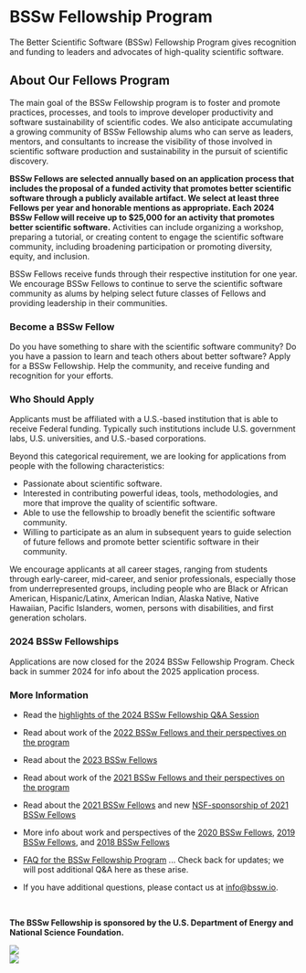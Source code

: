 # BSSw Fellowship Program

The Better Scientific Software (BSSw) Fellowship Program gives recognition and funding to leaders and advocates of high-quality scientific software.

## About Our Fellows Program

The main goal of the BSSw Fellowship program is to foster and promote practices, processes, and tools to improve developer productivity and software sustainability of scientific codes.  We also anticipate accumulating a growing community of BSSw Fellowship alums who can serve as leaders, mentors, and consultants to increase the visibility of those involved in scientific software production and sustainability in the pursuit of scientific discovery.

**BSSw Fellows are selected annually based on an application process that includes the proposal of a funded activity that promotes better scientific software through a publicly available artifact.  We select at least three Fellows per year and honorable mentions as appropriate.  Each 2024 BSSw Fellow will receive up to $25,000 for an activity that promotes better scientific software.**
Activities can include organizing a workshop, preparing a tutorial, or creating content to engage the scientific software community, including broadening participation or promoting diversity, equity, and inclusion.

BSSw Fellows receive funds through their respective institution for one year.  We encourage BSSw Fellows to continue to serve the scientific software community as alums by helping select future classes of Fellows and providing leadership in their communities.

### Become a BSSw Fellow

Do you have something to share with the scientific software community?  Do you have a passion to learn and teach others about better software?  Apply for a BSSw Fellowship.  Help the community, and receive funding and recognition for your efforts.

### Who Should Apply

Applicants must be affiliated with a U.S.-based institution that is able to receive Federal funding.  Typically such institutions include U.S. government labs, U.S. universities, and U.S.-based corporations.

Beyond this categorical requirement, we are looking for applications from people with the following characteristics:
- Passionate about scientific software.
- Interested in contributing powerful ideas, tools, methodologies, and more that improve the quality of scientific software.
- Able to use the fellowship to broadly benefit the scientific software community.
- Willing to participate as an alum in subsequent years to guide selection of future fellows and promote better scientific software in their community.

We encourage applicants at all career stages, ranging from students through early-career, mid-career, and senior professionals, especially those from underrepresented groups, including people who are Black or African American, Hispanic/Latinx, American Indian, Alaska Native, Native Hawaiian, Pacific Islanders, women, persons with disabilities, and first generation scholars.

### 2024 BSSw Fellowships

<!-- [2024 BSSw Fellowship Application Form](https://forms.gle/14X8uWY6asoEPD828) - Submissions Open! -->

<!-- Applications will open on August 15, 2022 for the 2024 BSSw Fellowship Program. Check back for info about the application process or [subscribe to our mailing list](https://bssw.io/pages/receive-our-email-digest) to receive details.-->

Applications are now closed for the 2024 BSSw Fellowship Program. Check back in summer 2024 for info about the 2025 application process.


### More Information

- Read the [highlights of the 2024 BSSw Fellowship Q&A Session](https://bssw.io/blog_posts/highlighted-topics-from-bssw-fellowship-q-a-session)
- Read about work of the [2022 BSSw Fellows and their perspectives on the program](https://bssw.io/blog_posts/2022-bssw-fellows-projects-and-perspectives)
- Read about the [2023 BSSw Fellows](https://bssw.io/blog_posts/introducing-the-2023-bssw-fellows)
- Read about work of the [2021 BSSw Fellows and their perspectives on the program](https://bssw.io/blog_posts/2021-bssw-fellows-projects-and-perspectives)
- Read about the [2021 BSSw Fellows](https://bssw.io/blog_posts/introducing-the-2021-bssw-fellows) and new [NSF-sponsorship of 2021 BSSw Fellows](https://bssw.io/blog_posts/nsf-sponsored-2021-bssw-fellows)
- More info about work and perspectives of the [2020 BSSw Fellows](https://bssw.io/blog_posts/2020-bssw-fellows-projects-and-perspectives), [2019 BSSw Fellows](https://bssw.io/blog_posts/2019-bssw-fellows-guide-developers-through-each-stage-of-the-scientific-software-lifecycle), and [2018 BSSw Fellows](https://bssw.io/blog_posts/2018-bssw-fellows-tackle-scientific-productivity-challenges)

- [FAQ for the BSSw Fellowship Program](https://bssw.io/pages/bssw-fellowship-faq) ... Check back for updates; we will post additional Q&A here as these arise.
- If you have additional questions, please contact us at <info@bssw.io>.

<!-- Removing the older links, but we could keep a longer running record
- Read about work of the [2020 BSSw Fellows and their perspectives on the program](https://bssw.io/blog_posts/2020-bssw-fellows-projects-and-perspectives)
- Read about work of the [2019 BSSw Fellows and their perspectives on the program](https://bssw.io/blog_posts/2019-bssw-fellows-guide-developers-through-each-stage-of-the-scientific-software-lifecycle)
- [2019 BSSw Fellows](https://bssw.io/blog_posts/introducing-the-2019-bssw-fellows) ... Read about the 2019 BSSw Fellows.
- [2018 BSSw Fellows: Projects and Perspectives](https://bssw.io/resources/bssw-fellows-2018-projects-and-perspectives) ... Read about work of the 2018 BSSw Fellows and their perspectives on the program.
-->


<br>

**The BSSw Fellowship is sponsored by the U.S. Department of Energy and National Science Foundation.**

<div class='fellow'>
<div class='img_div'>
  <img src='../../images/Logo_DOE_Unofficial_Sm.png' class='logo' />
</div>

<div class='img_div'>
  <img src='../../images/Logo_NSF_4ColorB_Sm.png' class='logo' />
</div>
</div>

<!--
Publish: yes
OpenGraph image: OG_2308_BSSwFellowships_Closed.png
Alias: fellowship
-->

